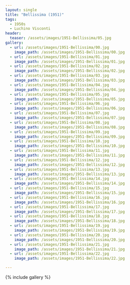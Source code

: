 ```yaml
---
layout: single
title: "Bellissima (1951)"
tags:
  - 1950s 
  - Luchino Visconti
header:
  teaser: /assets/images/1951-Bellissima/05.jpg
gallery:
  - url: /assets/images/1951-Bellissima/00.jpg
    image_path: /assets/images/1951-Bellissima/00.jpg  
  - url: /assets/images/1951-Bellissima/01.jpg
    image_path: /assets/images/1951-Bellissima/01.jpg
  - url: /assets/images/1951-Bellissima/02.jpg
    image_path: /assets/images/1951-Bellissima/02.jpg
  - url: /assets/images/1951-Bellissima/03.jpg
    image_path: /assets/images/1951-Bellissima/03.jpg
  - url: /assets/images/1951-Bellissima/04.jpg
    image_path: /assets/images/1951-Bellissima/04.jpg
  - url: /assets/images/1951-Bellissima/05.jpg
    image_path: /assets/images/1951-Bellissima/05.jpg
  - url: /assets/images/1951-Bellissima/06.jpg
    image_path: /assets/images/1951-Bellissima/06.jpg
  - url: /assets/images/1951-Bellissima/07.jpg
    image_path: /assets/images/1951-Bellissima/07.jpg
  - url: /assets/images/1951-Bellissima/08.jpg
    image_path: /assets/images/1951-Bellissima/08.jpg
  - url: /assets/images/1951-Bellissima/09.jpg
    image_path: /assets/images/1951-Bellissima/09.jpg
  - url: /assets/images/1951-Bellissima/10.jpg
    image_path: /assets/images/1951-Bellissima/10.jpg
  - url: /assets/images/1951-Bellissima/11.jpg
    image_path: /assets/images/1951-Bellissima/11.jpg
  - url: /assets/images/1951-Bellissima/12.jpg
    image_path: /assets/images/1951-Bellissima/12.jpg
  - url: /assets/images/1951-Bellissima/13.jpg
    image_path: /assets/images/1951-Bellissima/13.jpg
  - url: /assets/images/1951-Bellissima/14.jpg
    image_path: /assets/images/1951-Bellissima/14.jpg
  - url: /assets/images/1951-Bellissima/15.jpg
    image_path: /assets/images/1951-Bellissima/15.jpg
  - url: /assets/images/1951-Bellissima/16.jpg
    image_path: /assets/images/1951-Bellissima/16.jpg
  - url: /assets/images/1951-Bellissima/17.jpg
    image_path: /assets/images/1951-Bellissima/17.jpg
  - url: /assets/images/1951-Bellissima/18.jpg
    image_path: /assets/images/1951-Bellissima/18.jpg
  - url: /assets/images/1951-Bellissima/19.jpg
    image_path: /assets/images/1951-Bellissima/19.jpg
  - url: /assets/images/1951-Bellissima/20.jpg
    image_path: /assets/images/1951-Bellissima/20.jpg
  - url: /assets/images/1951-Bellissima/21.jpg
    image_path: /assets/images/1951-Bellissima/21.jpg
  - url: /assets/images/1951-Bellissima/22.jpg
    image_path: /assets/images/1951-Bellissima/22.jpg

---
```

{% include gallery %}

